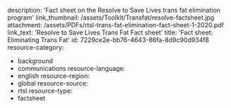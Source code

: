 description: 'Fact sheet on the Resolve to Save Lives trans fat elimination program'
link_thumbnail: /assets/Toolkit/Transfat/resolve-factsheet.jpg
attachment: /assets/PDFs/rtsl-trans-fat-elimination-fact-sheet-1-2020.pdf
link_text: 'Resolve to Save Lives Trans Fat Fact sheet'
title: 'Fact sheet: Eliminating Trans Fat'
id: 7229ce2e-bb76-4643-86fa-8d9c90d934f8
resource-category:
  - background
  - communications
resource-language:
  - english
resource-region:
  - global
resource-source:
  - rtsl
resource-type:
  - factsheet
